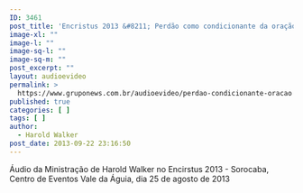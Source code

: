 ```yaml
---
ID: 3461
post_title: 'Encristus 2013 &#8211; Perdão como condicionante da oração'
image-xl: ""
image-l: ""
image-sq-l: ""
image-sq-m: ""
post_excerpt: ""
layout: audioevideo
permalink: >
  https://www.gruponews.com.br/audioevideo/perdao-condicionante-oracao
published: true
categories: [ ]
tags: [ ]
author:
  - Harold Walker
post_date: 2013-09-22 23:16:50
---
```

Áudio da Ministração de Harold Walker no Encirstus 2013 - Sorocaba, Centro de Eventos Vale da Águia, dia 25 de agosto de 2013